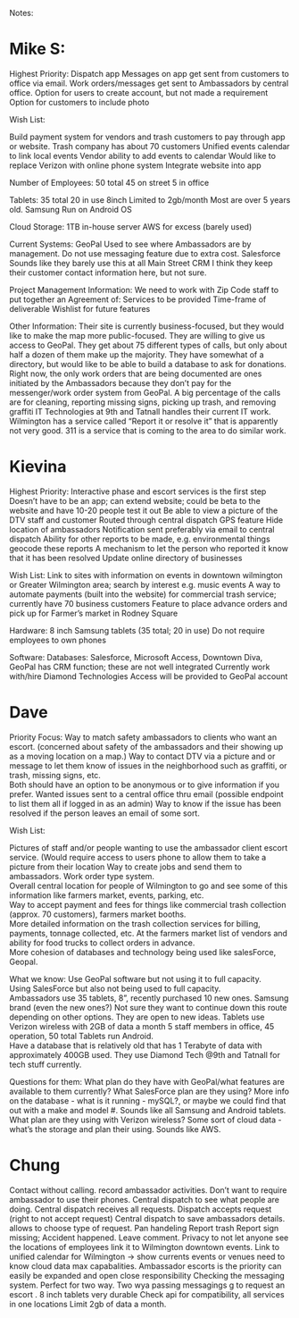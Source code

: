 Notes:
# Mike S:
Highest Priority:
Dispatch app
Messages on app get sent from customers to office via email.
Work orders/messages get sent to Ambassadors by central office.
Option for users to create account, but not made a requirement
Option for customers to include photo



Wish List:

Build payment system for vendors and trash customers to pay through app or website.
Trash company has about 70 customers
Unified events calendar to link local events
Vendor ability to add events to calendar
Would like to replace Verizon with online phone system
Integrate website into app



Number of Employees:
50 total
45 on street
5 in office

Tablets:
35 total
20 in use
8inch
Limited to 2gb/month
Most are over 5 years old.
Samsung
Run on Android OS

Cloud Storage:
1TB in-house server
AWS for excess (barely used)

Current Systems:
GeoPal
Used to see where Ambassadors are by management.
Do not use messaging feature due to extra cost.
Salesforce
Sounds like they barely use this at all
Main Street CRM
I think they keep their customer contact information here, but not sure.

Project Management Information:
We need to work with Zip Code staff to put together an Agreement of:
Services to be provided
Time-frame of deliverable
Wishlist for future features

Other Information:
Their site is currently business-focused, but they would like to make the map more public-focused.
They are willing to give us access to GeoPal.
They get about 75 different types of calls, but only about half a dozen of them make up the majority.
They have somewhat of a directory, but would like to be able to build a database to ask for donations.
Right now, the only work orders that are being documented are ones initiated by the Ambassadors because they don’t pay for the messenger/work order system from GeoPal.
A big percentage of the calls are for cleaning, reporting missing signs, picking up trash, and removing graffiti
IT Technologies at 9th and Tatnall handles their current IT work.
Wilmington has a service called “Report it or resolve it” that is apparently not very good.
311 is a service that is coming to the area to do similar work.



# Kievina

Highest Priority:
Interactive phase and escort services is the first step
Doesn’t have to be an app; can extend website; could be beta to the website and have 10-20 people test it out
Be able to view a picture of the DTV staff and customer 
Routed through central dispatch 
GPS feature
Hide location of ambassadors
Notification sent preferably via email to central dispatch
Ability for other reports to be made, e.g. environmental things
geocode these reports
A mechanism to let the person who reported it know that it has been resolved
Update online directory of businesses



Wish List:
Link to sites with information on events in downtown wilmington or Greater Wilmington area; search by interest e.g. music events 
A way to automate payments (built into the website) for commercial trash service; currently have 70 business customers
Feature to place advance orders and pick up for Farmer’s market in Rodney Square


Hardware:
8 inch Samsung tablets (35 total; 20 in use)
Do not require employees to own phones

Software:
Databases: Salesforce, Microsoft Access, Downtown Diva, GeoPal has CRM function; these are not well integrated
Currently work with/hire Diamond Technologies
Access will be provided to GeoPal account

# Dave

Priority Focus:
Way to match safety ambassadors to clients who want an escort.  (concerned about safety of the ambassadors and their showing up as a moving location on a map.) 
Way to contact DTV via a picture and or message to let them know of issues in the neighborhood such as graffiti, or trash, missing signs, etc.  
Both should have an option to be anonymous or to give information if you prefer.
Wanted issues sent to a central office thru email (possible endpoint to list them all if logged in as an admin)
Way to know if the issue has been resolved if the person leaves an email of some sort.  

Wish List:

Pictures of staff and/or people wanting to use the ambassador client escort service.  (Would require access to users phone to allow them to take a picture from their location
Way to create jobs and send them to ambassadors.  Work order type system.  
Overall central location for people of Wilmington to go and see some of this information like farmers market, events, parking, etc.   
Way to accept payment and fees for things like commercial trash collection (approx. 70 customers), farmers market booths.  
More detailed information on the trash collection services for billing, payments, tonnage collected, etc. 
At the farmers market list of vendors and ability for food trucks to collect orders in advance.  
More cohesion of databases and technology being used like salesForce, Geopal. 

What we know:
Use GeoPal software but not using it to full capacity.  
Using SalesForce but also not being used to full capacity.  
Ambassadors use 35 tablets, 8”, recently purchased 10 new ones.  Samsung brand (even the new ones?) Not sure they want to continue down this route depending on other options.  They are open to new ideas.
Tablets use Verizon wireless with 2GB of data a month 
5 staff members in office, 45 operation, 50 total
Tablets run Android.  
Have a database that is relatively old that has 1 Terabyte of data with approximately 400GB used.
They use Diamond Tech @9th and Tatnall for tech stuff currently.

Questions for them:
What plan do they have with GeoPal/what features are available to them currently?
What SalesForce plan are they using?
More info on the database - what is it running - mySQL?, or maybe we could find that out with a make and model #.
Sounds like all Samsung and Android tablets.
What plan are they using with Verizon wireless?
Some sort of cloud data - what’s the storage and plan their using.  Sounds like AWS.



# Chung

Contact without calling.
record ambassador activities.
Don’t want to require ambassador to use their phones.
Central dispatch to see what people are doing.
Central dispatch receives all requests.
Dispatch accepts request (right to not accept request)
Central dispatch to save ambassadors details.
allows to choose type of request.
Pan handeling
Report trash
Report sign missing;
Accident happened.
Leave comment.
Privacy to not let anyone see the locations of employees
link it to Wilmington downtown events.
Link to unified calendar for Wilmington -> show currents events or venues
need to know cloud data max capabalities.
Ambassador escorts is the priority can easily be expanded and open close responsibility
Checking the messaging system. Perfect for two way.
Two wya passing messagings g to request an escort .
8 inch tablets very durable
Check api for compatibility, all services in one locations
Limit 2gb of data a month.




